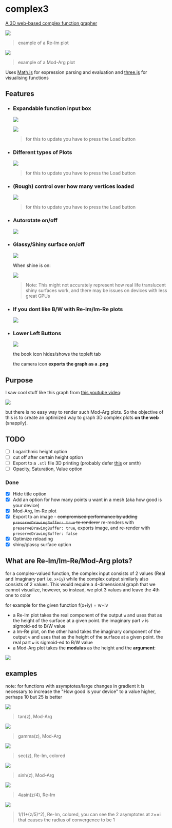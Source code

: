 # complex3

[A 3D web-based complex function grapher](https://hemisemidemipresent.github.io/complex3/)

![](https://media.discordapp.net/attachments/699781597515481159/932949769142288474/unknown.png?width=600&height=300)

> example of a Re-Im plot

![](https://media.discordapp.net/attachments/699781597515481159/932951742486818866/unknown.png?width=600&height=300)

> example of a Mod-Arg plot

Uses [Math.js](https://mathjs.org/) for expression parsing and evaluation and [three.js](https://threejs.org/) for visualising functions

## Features

-   ### Expandable function input box

    ![](https://media.discordapp.net/attachments/699781597515481159/932952744669618196/unknown.png?width=532&height=57)

    ![](https://media.discordapp.net/attachments/699781597515481159/932953635560775680/unknown.png)

    > for this to update you have to press the Load button

-   ### Different types of Plots

    ![](https://media.discordapp.net/attachments/699781597515481159/932953830725922816/unknown.png)

    > for this to update you have to press the Load button

-   ### (Rough) control over how many vertices loaded

    ![](https://media.discordapp.net/attachments/699781597515481159/932954030588690482/unknown.png)

    > for this to update you have to press the Load button

-   ### Autorotate on/off

    ![](https://media.discordapp.net/attachments/699781597515481159/932961738108850216/unknown.png)

-   ### Glassy/Shiny surface on/off

    ![](https://media.discordapp.net/attachments/699781597515481159/932962790711365642/unknown.png)

    When shine is on:

    ![](https://media.discordapp.net/attachments/699781597515481159/932962092514967592/unknown.png?width=600&height=274)

    > Note: This might not accurately represent how real life translucent shiny surfaces work, and there may be issues on devices with less great GPUs

-   ### If you dont like B/W with Re-Im/Im-Re plots

    ![](https://media.discordapp.net/attachments/699781597515481159/932971032665554944/unknown.png)

-   ### Lower Left Buttons

    ![](https://media.discordapp.net/attachments/699781597515481159/932963119192481822/unknown.png)

    the book icon hides/shows the topleft tab

    the camera icon **exports the graph as a .png**

## Purpose

I saw cool stuff like this graph from [this youtube video](https://www.youtube.com/watch?v=3qEJeP6qQGA):

![](https://media.discordapp.net/attachments/699781597515481159/932950259175424020/unknown.png?width=600&height=317)

but there is no easy way to render such Mod-Arg plots. So the objective of this is to create an optimized way to graph 3D complex plots **on the web** (snappily).

## TODO

-   [ ] Logarithmic height option
-   [ ] cut off after certain height option
-   [ ] Export to a `.stl` file 3D printing (probably defer [this](https://github.com/eligrey/FileSaver.js/) or smth)
-   [ ] Opacity, Saturation, Value option

### Done

-   [x] Hide title option
-   [x] Add an option for how many points u want in a mesh (aka how good is your device)
-   [x] Mod-Arg, Im-Re plot
-   [x] Export to an image - ~~compromised performance by adding `preserveDrawingBuffer: true` to renderer~~ re-renders with `preserveDrawingBuffer: true`, exports image, and re-render with `preserveDrawingBuffer: false`
-   [x] Optimize reloading
-   [x] shiny/glassy surface option

## What are Re-Im/Im-Re/Mod-Arg plots?

for a complex-valued function, the complex input consists of 2 values (Real and Imaginary part i.e. `x+iy`) while the complex output similarly also consists of 2 values. This would require a 4-dimensional graph that we cannot visualize, however, so instead, we plot 3 values and leave the 4th one to color

for example for the given function f(x+iy) = w+iv

-   a Re-Im plot takes the real component of the output `w` and uses that as the height of the surface at a given point. the imaginary part `v` is sigmoid-ed to B/W value
-   a Im-Re plot, on the other hand takes the imaginary component of the output `v` and uses that as the height of the surface at a given point. the real part `w` is sigmoid-ed to B/W value
-   a Mod-Arg plot takes the **modulus** as the height and the **argument**:

![](https://media.discordapp.net/attachments/699781597515481159/932965860870586478/unknown.png)

## examples

note: for functions with asymptotes/large changes in gradient it is necessary to increase the "How good is your device" to a value higher, perhaps 10 but 25 is better

![](https://media.discordapp.net/attachments/699781597515481159/932969004719562772/unknown.png?width=600&height=300)

> tan(z), Mod-Arg

![](https://media.discordapp.net/attachments/699781597515481159/932970020332527616/unknown.png?width=600&height=300)

> gamma(z), Mod-Arg

![](https://media.discordapp.net/attachments/699781597515481159/932970810426163231/unknown.png?width=600&height=300)

> sec(z), Re-Im, colored

![](https://media.discordapp.net/attachments/699781597515481159/932972496720904252/unknown.png?width=600&height=300)

> sinh(z), Mod-Arg

![](https://media.discordapp.net/attachments/699781597515481159/932975183021637662/unknown.png?width=600&height=300)

> 4asin(z/4), Re-Im

![](https://media.discordapp.net/attachments/699781597515481159/932975915703627796/unknown.png?width=600&height=300)

> 1/(1+(z/5)^2), Re-Im, colored, you can see the 2 asymptotes at z=±i that causes the radius of convergence to be 1
